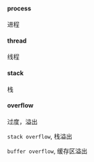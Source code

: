 #### process

进程

#### thread

线程

#### stack

栈

#### overflow

过度，溢出

`stack overflow`, 栈溢出

`buffer overflow`, 缓存区溢出

